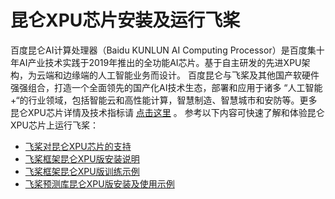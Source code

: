 
# 昆仑XPU芯片安装及运行飞桨

百度昆仑AI计算处理器（Baidu KUNLUN AI Computing Processor）是百度集十年AI产业技术实践于2019年推出的全功能AI芯片。基于自主研发的先进XPU架构，为云端和边缘端的人工智能业务而设计。 百度昆仑与飞桨及其他国产软硬件强强组合，打造一个全面领先的国产化AI技术生态，部署和应用于诸多 “人工智能+“的行业领域，包括智能云和高性能计算，智慧制造、智慧城市和安防等。更多昆仑XPU芯片详情及技术指标请 [点击这里](https://cloud.baidu.com/product/kunlun.html) 。
参考以下内容可快速了解和体验昆仑XPU芯片上运行飞桨：

- [飞桨对昆仑XPU芯片的支持](https://www.paddlepaddle.org.cn/documentation/docs/zh/develop/guides/09_hardware_support/xpu_docs/paddle_2.0_xpu_cn.html)
- [飞桨框架昆仑XPU版安装说明](https://www.paddlepaddle.org.cn/documentation/docs/zh/develop/guides/09_hardware_support/xpu_docs/paddle_install_cn.html)
- [飞桨框架昆仑XPU版训练示例](https://www.paddlepaddle.org.cn/documentation/docs/zh/develop/guides/09_hardware_support/xpu_docs/train_example_cn.html)
- [飞桨预测库昆仑XPU版安装及使用示例](https://www.paddlepaddle.org.cn/documentation/docs/zh/develop/guides/09_hardware_support/xpu_docs/inference_install_example_cn.html)
